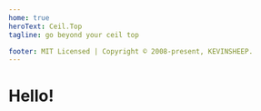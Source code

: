 ```yaml
---
home: true
heroText: Ceil.Top
tagline: go beyond your ceil top

footer: MIT Licensed | Copyright © 2008-present, KEVINSHEEP.
---
```


# Hello!